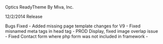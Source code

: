 Optics ReadyTheme By Miva, Inc.

12/2/2014 Release

Bugs Fixed
	- Added missing page template changes for V9
	- Fixed misnamed meta tags in head tag
	- PROD Display, fixed image overlap issue
	- Fixed Contact form where php form was not included in framework
	-

	
